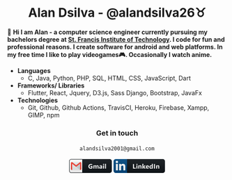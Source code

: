 <h1 align="center">Alan Dsilva - @alandsilva26♉</h1>

<!-- <img src="https://komarev.com/ghpvc/?username=alandsilva26&color=ff69b4" alt="profile views" /> -->

  👋 **Hi I am Alan - a computer science engineer currently pursuing my bachelors degree at [St. Francis Institute of Technology](https://www.sfit.ac.in/). I code for fun and professional reasons. I create software for android and web platforms. In my free time I like to play videogames🎮. Occasionally I watch anime.**
  
* **Languages**
  - C, Java, Python, PHP, SQL, HTML, CSS, JavaScript, Dart
* **Frameworks/ Libraries**
  - Flutter, React, Jquery, D3.js, Sass Django, Bootstrap, JavaFx
* **Technologies**
  - Git, Github, Github Actions, TravisCI, Heroku, Firebase, Xampp, GIMP, npm
    
<h3 align="center">Get in touch</h3>
<p align="center">
  <code>alandsilva2001@gmail.com</code> <br /><br />
  <a href="https://mail.google.com/mail/u/0/?view=cm&fs=1&tf=1&to=alandsilva2001@gmail.com"><img src="./gmail.png" alt="Email link"/></a>
  <a href="https://www.linkedin.com/in/alan-dsilva-289b77170/"><img src="./linkedin.png" alt="Email link" /></a>
</p>
